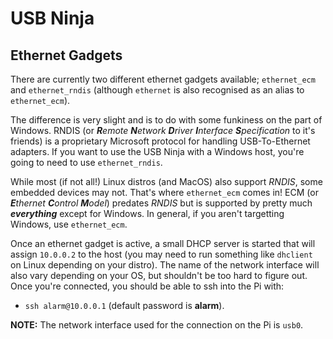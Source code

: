 # USB Ninja
## Ethernet Gadgets

There are currently two different ethernet gadgets available; `ethernet_ecm` and `ethernet_rndis` (although `ethernet` is also recognised as an alias to `ethernet_ecm`).

The difference is very slight and is to do with some funkiness on the part of Windows. RNDIS (or _**R**emote **N**etwork **D**river **I**nterface **S**pecification_ to it's friends) is a proprietary Microsoft protocol for handling USB-To-Ethernet adapters. If you want to use the USB Ninja with a Windows host, you're going to need to use `ethernet_rndis`.

While most (if not all!) Linux distros (and MacOS) also support _RNDIS_, some embedded devices may not. That's where `ethernet_ecm` comes in! ECM (or _**E**thernet **C**ontrol **M**odel_) predates _RNDIS_ but is supported by pretty much _**everything**_ except for Windows. In general, if you aren't targetting Windows, use `ethernet_ecm`.

Once an ethernet gadget is active, a small DHCP server is started that will assign `10.0.0.2` to the host (you may need to run something like `dhclient` on Linux depending on your distro). The name of the network interface will also vary depending on your OS, but shouldn't be too hard to figure out. Once you're connected, you should be able to ssh into the Pi with:
* `ssh alarm@10.0.0.1` (default password is **alarm**).

**NOTE:** The network interface used for the connection on the Pi is `usb0`. 
